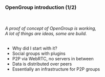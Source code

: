 ###  OpenGroup introduction (1/2)
<br><br>
_A proof of concept of OpenGroup is working,<br>A lot of things are ideas, some are build._
<br><br>
* Why did I start with it?
* Social groups with plugins
* P2P via WebRTC, no servers in between
* Data is distributed over peers
* Essentially an infrastructure for P2P groups